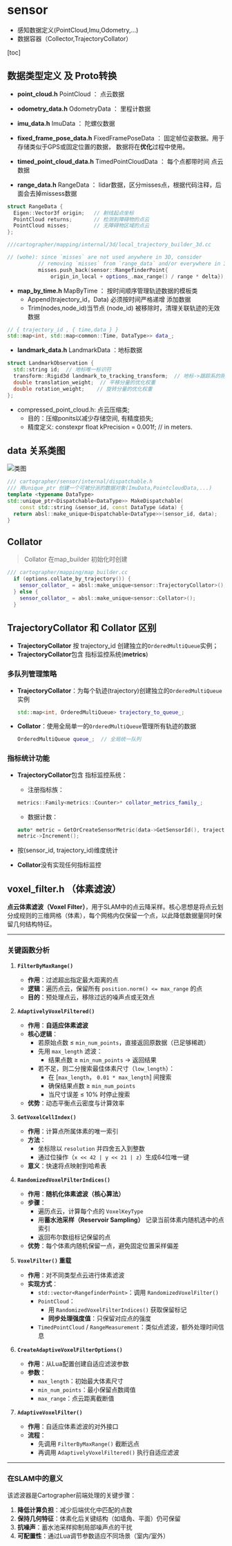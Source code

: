 # sensor

* 感知数据定义(PointCloud,Imu,Odometry,...)
* 数据容器（Collector,TrajectoryCollator）

[toc]

## 数据类型定义 及 Proto转换

* **point_cloud.h** PointCloud ： 点云数据
* **odometry_data.h** OdometryData ： 里程计数据
* **imu_data.h** ImuData ： 陀螺仪数据
* **fixed_frame_pose_data.h** FixedFramePoseData ： 固定帧位姿数据。用于存储类似于GPS或固定位置的数据， 数据将在**优化**过程中使用。

* **timed_point_cloud_data.h** TimedPointCloudData ： 每个点都带时间 点云数据
* **range_data.h** RangeData ： lidar数据，区分misses点，根据代码注释，后面会去掉missess数据

```c++
struct RangeData {
  Eigen::Vector3f origin;   // 射线起点坐标
  PointCloud returns;       // 检测到障碍物的点云
  PointCloud misses;        // 无障碍物区域的点云
};

///cartographer/mapping/internal/3d/local_trajectory_builder_3d.cc

// (wohe): since `misses` are not used anywhere in 3D, consider
          // removing `misses` from `range_data` and/or everywhere in 3D.
          misses.push_back(sensor::RangefinderPoint{
              origin_in_local + options_.max_range() / range * delta});
```

* **map_by_time.h** MapByTime ： 按时间顺序管理轨迹数据​​的模板类
  * Append(trajectory_id，Data) 必须按时间严格递增 添加数据
  * Trim(nodes,node_id)当节点 (node_id) 被移除时，清理关联轨迹的无效数据

```c++
// { trajectory_id , { time,data } }
std::map<int, std::map<common::Time, DataType>> data_;
```

* **landmark_data.h** LandmarkData ：地标数据

```c++
struct LandmarkObservation {
  std::string id;  // 地标唯一标识符
  transform::Rigid3d landmark_to_tracking_transform;  // 地标->跟踪系的刚体变换
  double translation_weight;  // 平移分量的优化权重
  double rotation_weight;    // 旋转分量的优化权重
};
```

* compressed_point_cloud.h:  点云压缩类;
  * 目的：压缩ponits以减少存储空间, 有精度损失;
  * 精度定义: constexpr float kPrecision = 0.001f;  // in meters.

## data 关系类图

![类图](./assets/puml/sensor/data.puml)

```c++
/// cartographer/sensor/internal/dispatchable.h
/// 用unique_ptr 创建一个可被分派的数据对象(ImuData,PointcloudData,...)
template <typename DataType>
std::unique_ptr<Dispatchable<DataType>> MakeDispatchable(
    const std::string &sensor_id, const DataType &data) {
  return absl::make_unique<Dispatchable<DataType>>(sensor_id, data);
}
```

## Collator

> Collator 在map_builder 初始化时创建

```c++
/// cartographer/mapping/map_builder.cc
  if (options.collate_by_trajectory()) {
    sensor_collator_ = absl::make_unique<sensor::TrajectoryCollator>();
  } else {
    sensor_collator_ = absl::make_unique<sensor::Collator>();
  }
```

## TrajectoryCollator 和 Collator 区别

* **TrajectoryCollator** 按 trajectory_id 创建独立的`OrderedMultiQueue`实例；
* **TrajectoryCollator**包含 指标监控系统(**metrics**)

### 多队列管理策略

* **TrajectoryCollator**：为每个轨迹(trajectory)创建独立的`OrderedMultiQueue`实例

  ```cpp
  std::map<int, OrderedMultiQueue> trajectory_to_queue_;
  ```

* **Collator**：使用全局单一的`OrderedMultiQueue`管理所有轨迹的数据

  ```cpp
  OrderedMultiQueue queue_;  // 全局统一队列
  ```

### 指标统计功能

* **TrajectoryCollator**包含 指标监控系统：
  * 注册指标族：

  ```cpp
  metrics::Family<metrics::Counter>* collator_metrics_family_;
  ```

  * 数据计数：

  ```cpp
  auto* metric = GetOrCreateSensorMetric(data->GetSensorId(), trajectory_id);
  metric->Increment();
  ```

* 按(sensor_id, trajectory_id)维度统计
* **Collator**没有实现任何指标监控

## voxel_filter.h （体素滤波）

**点云体素滤波（Voxel Filter）**，用于SLAM中的点云降采样。核心思想是将点云划分成规则的三维网格（体素），每个网格内仅保留一个点，以此降低数据量同时保留几何结构特征。

---

### **关键函数分析**

1. **`FilterByMaxRange()`**
   * **作用**：过滤超出指定最大距离的点
   * **逻辑**：遍历点云，保留所有 `position.norm() <= max_range` 的点
   * **目的**：预处理点云，移除过远的噪声点或无效点

2. **`AdaptivelyVoxelFiltered()`**
   * **作用**：**自适应体素滤波**
   * **核心逻辑**：
     * 若原始点数 ≤ `min_num_points`，直接返回原数据（已足够稀疏）
     * 先用 `max_length` 滤波：
       * 结果点数 ≥ `min_num_points` → 返回结果
     * 若不足，则二分搜索最佳体素尺寸（`low_length`）：
       * 在 [`max_length`， `0.01 * max_length`] 间搜索
       * 确保结果点数 ≥ `min_num_points`
       * 当尺寸误差 ≤ 10% 时停止搜索
   * **优势**：动态平衡点云密度与计算效率

3. **`GetVoxelCellIndex()`**
   * **作用**：计算点所属体素的唯一索引
   * **方法**：
     * 坐标除以 `resolution` 并四舍五入到整数
     * 通过位操作（`x << 42 | y << 21 | z`）生成64位唯一键
   * **意义**：快速将点映射到哈希表

4. **`RandomizedVoxelFilterIndices()`**
   * **作用**：**随机化体素滤波（核心算法）**
   * **步骤**：
     * 遍历点云，计算每个点的 `VoxelKeyType`
     * 用**蓄水池采样（Reservoir Sampling）** 记录当前体素内随机选中的点索引
     * 返回布尔数组标记保留的点
   * **优势**：每个体素内随机保留一点，避免固定位置采样偏差

5. **`VoxelFilter()` 重载**
   * **作用**：对不同类型点云进行体素滤波
   * **实现方式**：
     * `std::vector<RangefinderPoint>`：调用 `RandomizedVoxelFilter()`
     * `PointCloud`：
       * 用 `RandomizedVoxelFilterIndices()` 获取保留标记
       * **同步处理强度值**：只保留对应点的强度
     * `TimedPointCloud` / `RangeMeasurement`：类似点滤波，额外处理时间信息

6. **`CreateAdaptiveVoxelFilterOptions()`**
   * **作用**：从Lua配置创建自适应滤波参数
   * **参数**：
     * `max_length`：初始最大体素尺寸
     * `min_num_points`：最小保留点数阈值
     * `max_range`：点云距离截断值

7. **`AdaptiveVoxelFilter()`**
   * **作用**：自适应体素滤波的对外接口
   * **流程**：
     * 先调用 `FilterByMaxRange()` 截断远点
     * 再调用 `AdaptivelyVoxelFiltered()` 执行自适应滤波

---

### **在SLAM中的意义**

该滤波器是Cartographer前端处理的关键步骤：

1. **降低计算负担**：减少后端优化中匹配的点数
2. **保持几何特征**：体素化后关键结构（如墙角、平面）仍可保留
3. **抗噪声**：蓄水池采样抑制局部噪声点的干扰
4. **可配置性**：通过Lua调节参数适应不同场景（室内/室外）
